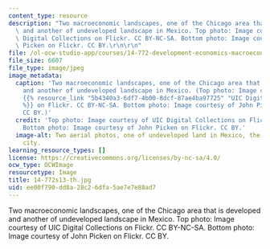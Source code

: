 ```yaml
---
content_type: resource
description: "Two macroeconomic landscapes, one of the Chicago area that is developed\
  \ and another of undeveloped landscape in Mexico. Top photo: Image courtesy of UIC\
  \ Digital Collections on Flickr. CC BY-NC-SA. Bottom photo: Image courtesy of John\
  \ Picken on Flickr. CC BY.\r\n\r\n"
file: /ol-ocw-studio-app/courses/14-772-development-economics-macroeconomics-spring-2013/ee00f790dd8a28c26dfa5ae7e7e88ad7_14-772s13-th.jpg
file_size: 6607
file_type: image/jpeg
image_metadata:
  caption: 'Two macroeconomic landscapes, one of the Chicago area that is developed
    and another of undeveloped landscape in Mexico. (Top photo: Image courtesy of
    {{% resource_link "5b4340a3-6df7-4b00-8dcf-87ae4ba97725" "UIC Digital Collections"
    %}} on Flickr. CC BY-NC-SA. Bottom photo: Image courtesy of John Picken on Flickr.
    CC BY.)'
  credit: 'Top photo: Image courtesy of UIC Digital Collections on Flickr. CC BY-NC-SA.
    Bottom photo: Image courtesy of John Picken on Flickr. CC BY.'
  image-alt: Two aerial photos, one of undeveloped land in Mexico, the other an industrial
    city.
learning_resource_types: []
license: https://creativecommons.org/licenses/by-nc-sa/4.0/
ocw_type: OCWImage
resourcetype: Image
title: 14-772s13-th.jpg
uid: ee00f790-dd8a-28c2-6dfa-5ae7e7e88ad7
---
```

Two macroeconomic landscapes, one of the Chicago area that is developed and another of undeveloped landscape in Mexico. Top photo: Image courtesy of UIC Digital Collections on Flickr. CC BY-NC-SA. Bottom photo: Image courtesy of John Picken on Flickr. CC BY.

